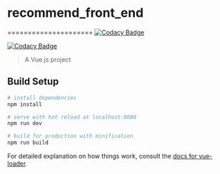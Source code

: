 # recommend_front_end
=====================
[![Codacy Badge](https://api.codacy.com/project/badge/Grade/a72965a1b4454f6a83fac6449dba1a8b)](https://www.codacy.com/app/873863981/SNS_recommend_front_end?utm_source=github.com&amp;utm_medium=referral&amp;utm_content=AlanJager/SNS_recommend_front_end&amp;utm_campaign=Badge_Grade)

[![Codacy Badge](https://api.codacy.com/project/badge/Grade/a72965a1b4454f6a83fac6449dba1a8b)](https://www.codacy.com/app/873863981/SNS_recommend_front_end?utm_source=github.com&utm_medium=referral&utm_content=AlanJager/SNS_recommend_front_end&utm_campaign=badger)

> A Vue.js project

## Build Setup

``` bash
# install dependencies
npm install

# serve with hot reload at localhost:8080
npm run dev

# build for production with minification
npm run build
```

For detailed explanation on how things work, consult the [docs for vue-loader](http://vuejs.github.io/vue-loader).
